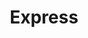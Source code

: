 ---
title: "Express"
url: /ciudad-autonoma-de-buenos-aires/express-coronel-martiniano-chilavert/
shop: comodidad
---
